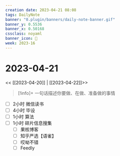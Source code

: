 ```yaml
---
creation date: 2023-04-21 08:08
tags: DailyNote
banner: "0.plugin/banners/daily-note-banner.gif"
banner_y: 0.5536
banner_x: 0.50168
cssclass: noyaml
banner_icon: 💌
week: 2023-16
---
```


# 2023-04-21

<< [[2023-04-20]] | [[2023-04-22]]>>


> [!info]+ 一句话描述你要做、在做、准备做的事情
> 


- [ ] 2小时 微信读书
- [ ] 4小时 毕设
- [ ] 1小时 算法
- [ ] 1小时 碎片信息搜集
	- [ ] 果核博客
	- [ ] 知乎严选【语雀】
	- [ ] 哎呦不错
	- [ ] Feedly